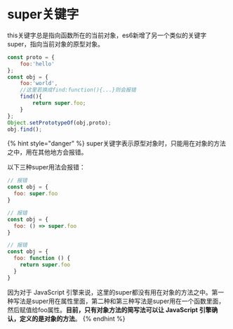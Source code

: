 # super关键字

this关键字总是指向函数所在的当前对象，es6新增了另一个类似的关键字super，指向当前对象的原型对象。

```javascript
const proto = {
    foo:'hello'
};
const obj = {
    foo:'world',
    //这里若换成find:function(){...}则会报错
    find(){          
        return super.foo;
    }
};
Object.setPrototypeOf(obj,proto);
obj.find();
```

{% hint style="danger" %}
super关键字表示原型对象时，只能用在对象的方法之中，用在其他地方会报错。

以下三种super用法会报错：

```javascript
// 报错
const obj = {
  foo: super.foo
}

// 报错
const obj = {
  foo: () => super.foo
}

// 报错
const obj = {
  foo: function () {
    return super.foo
  }
}
```

因为对于 JavaScript 引擎来说，这里的super都没有用在对象的方法之中。第一种写法是super用在属性里面，第二种和第三种写法是super用在一个函数里面，然后赋值给foo属性。**目前，只有对象方法的简写法可以让 JavaScript 引擎确认，定义的是对象的方法**。
{% endhint %}



